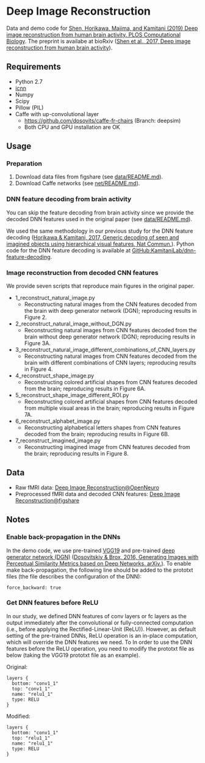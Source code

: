 # Deep Image Reconstruction

Data and demo code for [Shen, Horikawa, Majima, and Kamitani (2019) Deep image reconstruction from human brain activity. PLOS Computational Biology](https://doi.org/10.1371/journal.pcbi.1006633).
The preprint is availabe at bioRxiv ([Shen et al., 2017, Deep image reconstruction from human brain activity](https://www.biorxiv.org/content/early/2017/12/30/240317)).

## Requirements

- Python 2.7
- [icnn](https://github.com/KamitaniLab/icnn)
- Numpy
- Scipy
- Pillow (PIL)
- Caffe with up-convolutional layer
    - https://github.com/dosovits/caffe-fr-chairs (Branch: deepsim)
    - Both CPU and GPU installation are OK

## Usage

### Preparation

1. Download data files from figshare (see [data/README.md](data/README.md)).
2. Download Caffe networks (see [net/README.md](net/README.md)).

### DNN feature decoding from brain activity

You can skip the feature decoding from brain activity since we provide the decoded DNN features used in the original paper (see [data/README.md](data/README.md)).

We used the same methodology in our previous study for the DNN feature decoding ([Horikawa & Kamitani, 2017, Generic decoding of seen and imagined objects using hierarchical visual features, Nat Commun.](https://www.nature.com/articles/ncomms15037)).
Python code for the DNN feature decoding is available at [GitHub:KamitaniLab/dnn-feature-decoding](https://github.com/KamitaniLab/dnn-feature-decoding).

### Image reconstruction from decoded CNN features

We provide seven scripts that reproduce main figures in the original paper.

- 1_reconstruct_natural_image.py
    - Reconstructing natural images from the CNN features decoded from the brain with deep generator network (DGN); reproducing results in Figure 2.
- 2_reconstruct_natural_image_without_DGN.py
    - Reconstructing natural images from CNN features decoded from the brain without deep generator network (DGN); reproducing results in Figure 3A.
- 3_reconstruct_natural_image_different_combinations_of_CNN_layers.py
    - Reconstructing natural images from CNN features decoded from the brain with different combinations of CNN layers; reproducing results in Figure 4.
- 4_reconstruct_shape_image.py
    - Reconstructing colored artificial shapes from CNN features decoded from the brain; reproducing results in Figure 6A.
- 5_reconstruct_shape_image_different_ROI.py
    - Reconstructing colored artificial shapes from CNN features decoded from multiple visual areas in the brain; reproducing results in Figure 7A.
- 6_reconstruct_alphabet_image.py
    - Reconstructing alphabetical letters shapes from CNN features decoded from the brain; reproducing results in Figure 6B.
- 7_reconstruct_imagined_image.py
    - Reconstructing imagined image from CNN features decoded from the brain; reproducing results in Figure 8.

## Data

- Raw fMRI data: [Deep Image Reconstruction@OpenNeuro](https://openneuro.org/datasets/ds001506)
- Preprocessed fMRI data and decoded CNN features: [Deep Image Reconstruction@figshare](https://figshare.com/articles/Deep_Image_Reconstruction/7033577)

## Notes

### Enable back-propagation in the DNNs

In the demo code, we use pre-trained [VGG19](http://www.robots.ox.ac.uk/~vgg/software/very_deep/caffe/VGG_ILSVRC_19_layers.caffemodel) and pre-trained [deep generator network (DGN)](https://lmb.informatik.uni-freiburg.de/resources/binaries/arxiv2016_alexnet_inversion_with_gans/release_deepsim_v0.zip) ([Dosovitskiy & Brox, 2016, Generating Images with Perceptual Similarity Metrics based on Deep Networks. arXiv.](https://arxiv.org/abs/1602.02644)).
To enable make back-propagation, the following line should be added to the prototxt files (the file describes the configuration of the DNN):

```
force_backward: true
```

### Get DNN features before ReLU

In our study, we defined DNN features of conv layers or fc layers as the output immediately after the convolutional or fully-connected computation (i.e., before applying the Rectified-Linear-Unit (ReLU)).
However, as default setting of the pre-trained DNNs, ReLU operation is an in-place computation, which will override the DNN features we need.
To In order to use the DNN features before the ReLU operation, you need to modify the prototxt file as below (taking the VGG19 prototxt file as an example).

Original:

```
layers {
  bottom: "conv1_1"
  top: "conv1_1"
  name: "relu1_1"
  type: RELU
}
```

Modified:

```
layers {
  bottom: "conv1_1"
  top: "relu1_1"
  name: "relu1_1"
  type: RELU
}
```
